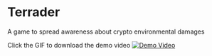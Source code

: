 # Terrader
A game to spread awareness about crypto environmental damages

Click the GIF to download the demo video
[![Demo Video](https://i.imgur.com/4cMbzZw.gif)](https://raw.githubusercontent.com/theVedanta/terrader/main/Terrader%20Final%20Demo%20Video.mp4)

